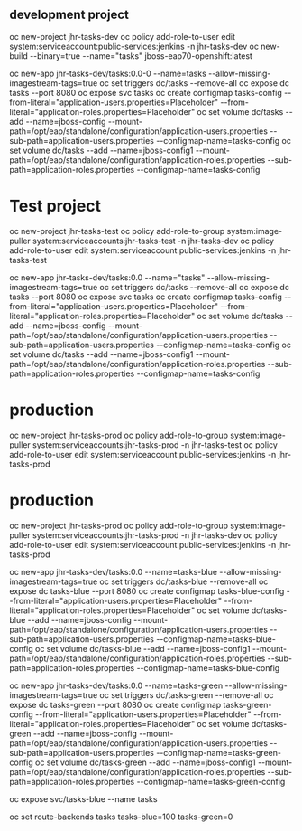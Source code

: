 
## development project 


oc new-project jhr-tasks-dev
oc policy add-role-to-user edit system:serviceaccount:public-services:jenkins -n jhr-tasks-dev
oc new-build --binary=true --name="tasks" jboss-eap70-openshift:latest

oc new-app jhr-tasks-dev/tasks:0.0-0 --name=tasks --allow-missing-imagestream-tags=true 
oc set triggers dc/tasks --remove-all
oc expose dc tasks --port 8080
oc expose svc tasks
oc create configmap tasks-config --from-literal="application-users.properties=Placeholder" --from-literal="application-roles.properties=Placeholder"
oc set volume dc/tasks --add --name=jboss-config --mount-path=/opt/eap/standalone/configuration/application-users.properties --sub-path=application-users.properties --configmap-name=tasks-config
oc set volume dc/tasks --add --name=jboss-config1 --mount-path=/opt/eap/standalone/configuration/application-roles.properties --sub-path=application-roles.properties --configmap-name=tasks-config



# Test project 
oc new-project jhr-tasks-test
oc policy add-role-to-group system:image-puller system:serviceaccounts:jhr-tasks-test -n jhr-tasks-dev
oc policy add-role-to-user edit system:serviceaccount:public-services:jenkins -n jhr-tasks-test


oc new-app jhr-tasks-dev/tasks:0.0 --name="tasks" --allow-missing-imagestream-tags=true
oc set triggers dc/tasks --remove-all
oc expose dc tasks --port 8080
oc expose svc tasks
oc create configmap tasks-config --from-literal="application-users.properties=Placeholder" --from-literal="application-roles.properties=Placeholder"
oc set volume dc/tasks --add --name=jboss-config --mount-path=/opt/eap/standalone/configuration/application-users.properties --sub-path=application-users.properties --configmap-name=tasks-config
oc set volume dc/tasks --add --name=jboss-config1 --mount-path=/opt/eap/standalone/configuration/application-roles.properties --sub-path=application-roles.properties --configmap-name=tasks-config



# production
oc new-project jhr-tasks-prod
oc policy add-role-to-group system:image-puller system:serviceaccounts:jhr-tasks-prod -n jhr-tasks-test
oc policy add-role-to-user edit system:serviceaccount:public-services:jenkins -n jhr-tasks-prod



# production
oc new-project jhr-tasks-prod
oc policy add-role-to-group system:image-puller system:serviceaccounts:jhr-tasks-prod -n jhr-tasks-dev
oc policy add-role-to-user edit system:serviceaccount:public-services:jenkins -n jhr-tasks-prod


oc new-app jhr-tasks-dev/tasks:0.0 --name=tasks-blue --allow-missing-imagestream-tags=true
oc set triggers dc/tasks-blue --remove-all 
oc expose dc tasks-blue --port 8080
oc create configmap tasks-blue-config --from-literal="application-users.properties=Placeholder" --from-literal="application-roles.properties=Placeholder" 
oc set volume dc/tasks-blue --add --name=jboss-config --mount-path=/opt/eap/standalone/configuration/application-users.properties --sub-path=application-users.properties --configmap-name=tasks-blue-config
oc set volume dc/tasks-blue --add --name=jboss-config1 --mount-path=/opt/eap/standalone/configuration/application-roles.properties --sub-path=application-roles.properties --configmap-name=tasks-blue-config

oc new-app jhr-tasks-dev/tasks:0.0 --name=tasks-green --allow-missing-imagestream-tags=true
oc set triggers dc/tasks-green --remove-all
oc expose dc tasks-green --port 8080
oc create configmap tasks-green-config --from-literal="application-users.properties=Placeholder" --from-literal="application-roles.properties=Placeholder"
oc set volume dc/tasks-green --add --name=jboss-config --mount-path=/opt/eap/standalone/configuration/application-users.properties --sub-path=application-users.properties --configmap-name=tasks-green-config
oc set volume dc/tasks-green --add --name=jboss-config1 --mount-path=/opt/eap/standalone/configuration/application-roles.properties --sub-path=application-roles.properties --configmap-name=tasks-green-config

oc expose svc/tasks-blue --name tasks

oc set route-backends tasks tasks-blue=100 tasks-green=0



